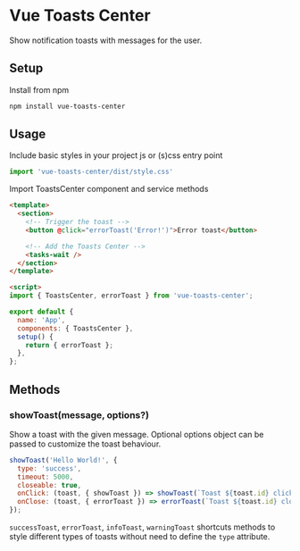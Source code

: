 # Vue Toasts Center

Show notification toasts with messages for the user.

## Setup

Install from npm

```bash
npm install vue-toasts-center
```

## Usage

Include basic styles in your project js or (s)css entry point

```js
import 'vue-toasts-center/dist/style.css'
```

Import ToastsCenter component and service methods

```html
<template>
  <section>
    <!-- Trigger the toast -->
    <button @click="errorToast('Error!')">Error toast</button>

    <!-- Add the Toasts Center -->
    <tasks-wait />
  </section>
</template>

<script>
import { ToastsCenter, errorToast } from 'vue-toasts-center';

export default {
  name: 'App',
  components: { ToastsCenter },
  setup() {
    return { errorToast };
  },
};
```

## Methods

### showToast(message, options?)

Show a toast with the given message. Optional options object can be passed to customize the toast behaviour.

```js
showToast('Hello World!', {
  type: 'success',
  timeout: 5000,
  closeable: true,
  onClick: (toast, { showToast }) => showToast(`Toast ${toast.id} clicked!`),
  onClose: (toast, { errorToast }) => errorToast(`Toast ${toast.id} closed`),
});
```

`successToast`, `errorToast`, `infoToast`, `warningToast` shortcuts methods to style different types of toasts without need to define the `type` attribute.
